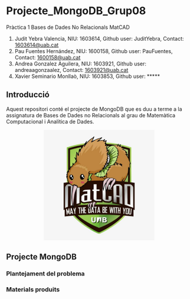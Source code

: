 # Projecte_MongoDB_Grup08
Pràctica 1 Bases de Dades No Relacionals MatCAD
1. Judit Yebra Valencia, NIU: 1603614, Github user: JuditYebra, Contact: 1603614@uab.cat
2. Pau Fuentes Hernández, NIU: 1600158, Github user: PauFuentes, Contact: 1600158@uab.cat
3. Andrea Gonzalez Aguilera, NIU: 1603921, Github user: andreaagonzaalez, Contact: 1603921@uab.cat
4. Xavier Seminario Monllaò, NIU: 1603853, Github user: *****

## Introducció 
Aquest repositori conté el projecte de MongoDB que es duu a terme a la assignatura de Bases de Dades no Relacionals al grau de Matemàtica Computacional i Analítica de Dades.

<p align="center">
<img src="https://github.com/PauFuentes/Projecte_MongoDB_Grup08/blob/master/logo.jpg", widht="300", height="300">
</p>

## Projecte MongoDB

### Plantejament del problema

### Materials produits
